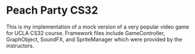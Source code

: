 # Peach Party CS32
This is my implementation of a mock version of a very popular video game for UCLA CS32 course. Framework files include GameController, GraphObject, SoundFX, and SpriteManager which were provided by the instructors.
